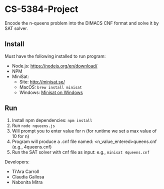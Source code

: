 # CS-5384-Project
Encode the n-queens problem into the DIMACS CNF format and solve it by SAT solver.

## Install
Must have the following installed to run program:
- Node.js: https://nodejs.org/en/download/
- NPM
- MiniSat: 
  - Site: http://minisat.se/
  - MacOS: ``brew install minisat`` 
  - Windows: [Minisat on Windows](http://web.cecs.pdx.edu/~hook/logicw11/Assignments/MinisatOnWindows.html)

## Run
1. Install npm dependencies: ``npm install``
2. Run ``node nqueens.js``
3. Will prompt you to enter value for n (for runtime we set a max value of 10 for n)
4. Program will produce a .cnf file named: <n_value_entered>queens.cnf (e.g., 4queens.cnf)
5. Run the SAT solver with cnf file as input: e.g., ``minisat 4queens.cnf``

Developers:
- Ti'Ara Carroll
- Claudia Gallosa
- Nabonita Mitra
